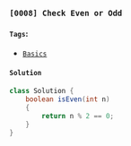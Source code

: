 ### `[0008] Check Even or Odd`

#### `Tags`:
- [`Basics`](../01-basics.md)

#### `Solution`
```java
class Solution {
    boolean isEven(int n)
    {
        return n % 2 == 0;
    }
}
```
